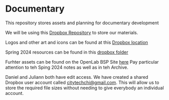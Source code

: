 # Documentary
This repository stores assets and planning for documentary development

We will be using this [Dropbox Repository](https://www.dropbox.com/scl/fo/cf3lopigg59hr6n47q8mh/ABzCfCgeAViMqP2JqGFIRxc?rlkey=r8y8f8iyzvl2xzl3c4guricpe&st=xgzwr740&dl=0) to store our materials.  

Logos and other art and icons can be found at this [Dropbox location](https://www.dropbox.com/scl/fo/xjejt1k5ej45rmlm50r5u/AEDTWcmFSucNu2EIDDX6nIM?rlkey=6jwm79a0lmrj1bds5ux95btpl&dl=0)

Spring 2024 resources can be found in this [dropbox folder](https://www.dropbox.com/scl/fo/d9giyfhs8weuoxm0qqocb/AKAd-XUpmCTPax8YVbJSX5g?rlkey=mes99izoodc5zel9zqg2wbgw9&dl=0)  

Furhter assets can be found on the OpenLab BSP Site [here](https://openlab.citytech.cuny.edu/wayang2024/)  Pay particular attention to teh Sping 2024 notes as well as in teh Archive. 

Daniel and Juliann both have edit access.
We have created a shared Dropbox user account called citytechchi@gmail.com.  This will allow us to store the required file sizes without needing to give everybody an individual account.  

